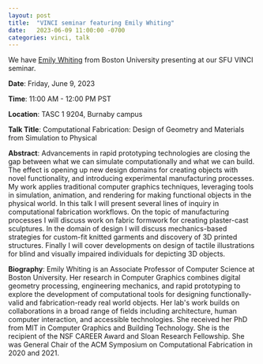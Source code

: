 ```yaml
---
layout: post
title:  "VINCI seminar featuring Emily Whiting"
date:   2023-06-09 11:00:00 -0700
categories: vinci, talk
---
```


We have [Emily Whiting](https://cs-people.bu.edu/whiting/) from Boston University presenting at our SFU VINCI seminar.

**Date**: Friday, June 9, 2023

**Time**: 11:00 AM - 12:00 PM PST

**Location**: TASC 1 9204, Burnaby campus

**Talk Title**: Computational Fabrication: Design of Geometry and Materials from Simulation to Physical

**Abstract**: Advancements in rapid prototyping technologies are closing the gap between what we can simulate computationally and what we can build. The effect is opening up new design domains for creating objects with novel functionality, and introducing experimental manufacturing processes. My work applies traditional computer graphics techniques, leveraging tools in simulation, animation, and rendering for making functional objects in the physical world. In this talk I will present several lines of inquiry in computational fabrication workflows. On the topic of manufacturing processes I will discuss work on fabric formwork for creating plaster-cast sculptures. In the domain of design I will discuss mechanics-based strategies for custom-fit knitted garments and discovery of 3D printed structures. Finally I will cover developments on design of tactile illustrations for blind and visually impaired individuals for depicting 3D objects.
 
**Biography**: Emily Whiting is an Associate Professor of Computer Science at Boston University. Her research in Computer Graphics combines digital geometry processing, engineering mechanics, and rapid prototyping to explore the development of computational tools for designing functionally-valid and fabrication-ready real world objects. Her lab's work builds on collaborations in a broad range of fields including architecture, human computer interaction, and accessible technologies. She received her PhD from MIT in Computer Graphics and Building Technology. She is the recipient of the NSF CAREER Award and Sloan Research Fellowship. She was General Chair of the ACM Symposium on Computational Fabrication in 2020 and 2021.

